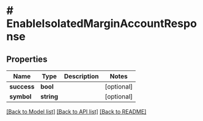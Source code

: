 # # EnableIsolatedMarginAccountResponse

## Properties

Name | Type | Description | Notes
------------ | ------------- | ------------- | -------------
**success** | **bool** |  | [optional]
**symbol** | **string** |  | [optional]

[[Back to Model list]](../../README.md#models) [[Back to API list]](../../README.md#endpoints) [[Back to README]](../../README.md)
